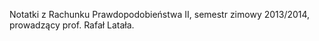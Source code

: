 Notatki z Rachunku Prawdopodobieństwa II, semestr zimowy 2013/2014, prowadzący prof. Rafał Latała.

